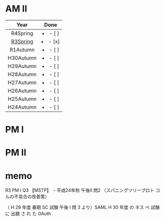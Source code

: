 # AM II

|              Year               |      Done       |
| :-----------------------------: | :-------------: |
|            R4Spring             | <li>- [ ] </li> |
| [R3Spring](R3Spring/AM%20II.md) | <li>- [x] </li> |
|            R1Autumn             | <li>- [ ] </li> |
|            H30Autumn            | <li>- [ ] </li> |
|            H29Autumn            | <li>- [ ] </li> |
|            H28Autumn            | <li>- [ ] </li> |
|            H27Autumn            | <li>- [ ] </li> |
|            H26Autumn            | <li>- [ ] </li> |
|            H25Autumn            | <li>- [ ] </li> |
|            H24Autumn            | <li>- [ ] </li> |

# PM I

# PM II

# memo

R3 PM I Q3
【MSTP】 ・平成24年秋 午後Ⅱ 問2 （スパニングツリープロト コルの不具合の改善策）

（ H 29 年度 春期 SC 試験 午後 Ⅰ 問 3 より）SAML
H 30 年度 の ネス ペ 試験 に 出題 さ れ た OAuth
